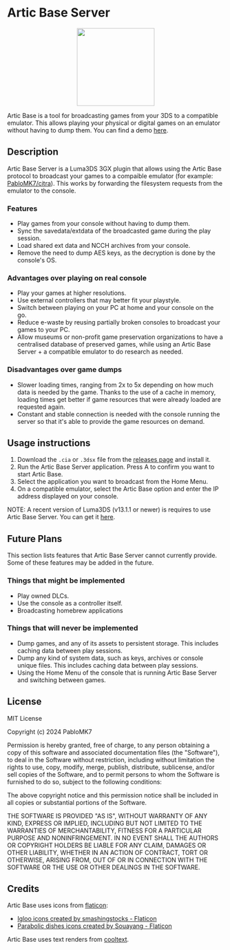 # Artic Base Server
<p align="center">
<img width="180" height="180" src="https://github.com/PabloMK7/ArticBaseServer/blob/main/images/logo.png?raw=true">
</p>

Artic Base is a tool for broadcasting games from your 3DS to a compatible emulator. This allows playing your physical or digital games on an emulator without having to dump them. You can find a demo [here](https://www.youtube.com/watch?v=noDz-FnOd2M).

## Description
Artic Base Server is a Luma3DS 3GX plugin that allows using the Artic Base protocol to broadcast your games to a compaible emulator (for example: [PabloMK7/citra](https://github.com/PabloMK7/citra)). This works by forwarding the filesystem requests from the emulator to the console.

### Features
- Play games from your console without having to dump them.
- Sync the savedata/extdata of the broadcasted game during the play session.
- Load shared ext data and NCCH archives from your console.
- Remove the need to dump AES keys, as the decryption is done by the console's OS.

### Advantages over playing on real console
- Play your games at higher resolutions.
- Use external controllers that may better fit your playstyle.
- Switch between playing on your PC at home and your console on the go.
- Reduce e-waste by reusing partially broken consoles to broadcast your games to your PC.
- Allow museums or non-profit game preservation organizations to have a centralised database of preserved games, while using an Artic Base Server + a compatible emulator to do research as needed.

### Disadvantages over game dumps
- Slower loading times, ranging from 2x to 5x depending on how much data is needed by the game. Thanks to the use of a cache in memory, loading times get better if game resources that were already loaded are requested again.
- Constant and stable connection is needed with the console running the server so that it's able to provide the game resources on demand.

## Usage instructions
1) Download the `.cia` or `.3dsx` file from the [releases page](https://github.com/PabloMK7/ArticBaseServer/releases) and install it.
2) Run the Artic Base Server application. Press A to confirm you want to start Artic Base.
3) Select the application you want to broadcast from the Home Menu.
4) On a compatible emulator, select the Artic Base option and enter the IP address displayed on your console.

NOTE: A recent version of Luma3DS (v13.1.1 or newer) is requires to use Artic Base Server. You can get it [here](https://github.com/LumaTeam/Luma3DS/releases/latest).

## Future Plans
This section lists features that Artic Base Server cannot currently provide. Some of these features may be added in the future.

### Things that might be implemented
- Play owned DLCs.
- Use the console as a controller itself.
- Broadcasting homebrew applications

### Things that will never be implemented
- Dump games, and any of its assets to persistent storage. This includes caching data between play sessions.
- Dump any kind of system data, such as keys, archives or console unique files. This includes caching data between play sessions.
- Using the Home Menu of the console that is running Artic Base Server and switching between games.

## License
MIT License

Copyright (c) 2024 PabloMK7

Permission is hereby granted, free of charge, to any person obtaining a copy
of this software and associated documentation files (the "Software"), to deal
in the Software without restriction, including without limitation the rights
to use, copy, modify, merge, publish, distribute, sublicense, and/or sell
copies of the Software, and to permit persons to whom the Software is
furnished to do so, subject to the following conditions:

The above copyright notice and this permission notice shall be included in all
copies or substantial portions of the Software.

THE SOFTWARE IS PROVIDED "AS IS", WITHOUT WARRANTY OF ANY KIND, EXPRESS OR
IMPLIED, INCLUDING BUT NOT LIMITED TO THE WARRANTIES OF MERCHANTABILITY,
FITNESS FOR A PARTICULAR PURPOSE AND NONINFRINGEMENT. IN NO EVENT SHALL THE
AUTHORS OR COPYRIGHT HOLDERS BE LIABLE FOR ANY CLAIM, DAMAGES OR OTHER
LIABILITY, WHETHER IN AN ACTION OF CONTRACT, TORT OR OTHERWISE, ARISING FROM,
OUT OF OR IN CONNECTION WITH THE SOFTWARE OR THE USE OR OTHER DEALINGS IN THE
SOFTWARE.

## Credits
Artic Base uses icons from [flaticon](https://www.flaticon.com):
- <a href="https://www.flaticon.com/free-icons/igloo" title="igloo icons">Igloo icons created by smashingstocks - Flaticon</a>
- <a href="https://www.flaticon.com/free-icons/parabolic-dishes" title="parabolic dishes icons">Parabolic dishes icons created by Souayang - Flaticon</a>

Artic Base uses text renders from [cooltext](https://cooltext.com/).
